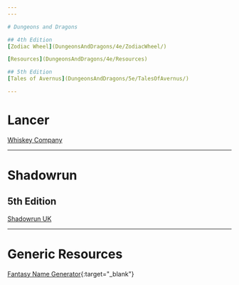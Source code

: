 ```yaml
---
---

# Dungeons and Dragons

## 4th Edition
[Zodiac Wheel](DungeonsAndDragons/4e/ZodiacWheel/)  

[Resources](DungeonsAndDragons/4e/Resources)  

## 5th Edition
[Tales of Avernus](DungeonsAndDragons/5e/TalesOfAvernus/)  

---
```


# Lancer

[Whiskey Company](Lancer/WhiskeyCompany/)  

---

# Shadowrun

## 5th Edition

[Shadowrun UK](Shadowrun/5e/ShadowrunUK/)  

---

# Generic Resources

[Fantasy Name Generator](http://www.fantasynamegenerators.com/){:target="_blank"}  
